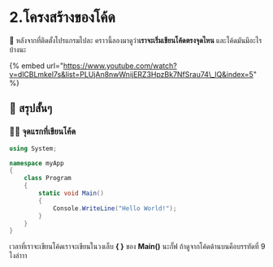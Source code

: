 # 2.โครงสร้างของโค้ด

💬 หลังจากที่ติดตั้งโปรแกรมไปละ คราวนี้ลองมาดูว่า**เราจะเริ่มเขียนโค้ดตรงจุดไหน** และโค้ดมันมีอะไรบ้างนะ

{% embed url="https://www.youtube.com/watch?v=dlCBLmkel7s&list=PLUjAn8nwWnijERZ3HpzBk7NfSrau74\_lQ&index=5" %}

## 🎯 สรุปสั้นๆ

### 👨‍🚀 จุดแรกที่เขียนโค้ด

```csharp
using System;

namespace myApp
{
    class Program
    {
        static void Main()
        {
            Console.WriteLine("Hello World!");
        }
    }
}
```

เวลาที่เราจะเขียนโค้ดเราจะเขียนในวงเล็บ **{ }** ของ **Main\(\)** นะกั๊ฟ ถ้าดูจากโค้ดด้านบนคือบรรทัดที่ 9 ไงล่าาา

